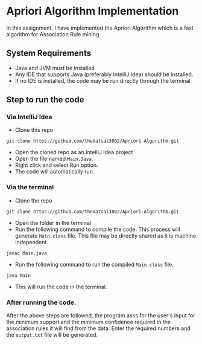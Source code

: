 # Apriori Algorithm Implementation

In this assignment, I have implemented the Apriori Algorithm which is a fast algorithm for Association Rule mining.

## System Requirements
- Java and JVM must be installed
- Any IDE that supports Java (preferably IntelliJ Idea) should be installed.
- If no IDE is installed, the code may be run directly through the terminal

## Step to run the code
### Via IntelliJ Idea
- Clone this repo
```
git clone https://github.com/theVatsal3802/Apriori-Algorithm.git
```
- Open the cloned repo as an IntelliJ Idea project
- Open the file named `Main.Java`.
- Right click and select Run option.
- The code will automatically run.

### Via the terminal
- Clone the repo
```
git clone https://github.com/theVatsal3802/Apriori-Algorithm.git
```
- Open the folder in the terminal
- Run the following command to compile the code. This process will generate `Main.class` file. This file may be directly shared as it is machine independent.
```
javac Main.java
```
- Run the following command to run the compiled `Main.class` file.
```
java Main
```
- This will run the code in the terminal.

### After running the code.
After the above steps are followed, the program asks for the user's input for the minimum support and the minimum confidence required in the association rules it will find from the data. Enter the required numbers and the `output.txt` file will be generated.

